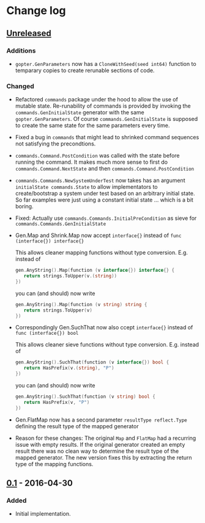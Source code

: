 # Change log

## [Unreleased]
### Additions
- `gopter.GenParameters` now has a `CloneWithSeed(seed int64)` function to
  temparary copies to create rerunable sections of code.

### Changed
- Refactored `commands` package under the hood to allow the use of mutable state.
  Re-runability of commands is provided by invoking the `commands.GenInitialState`
  generator with the same `gopter.GenParameters`. Of course `commands.GenInitialState`
  is supposed to create the same state for the same parameters every time.
- Fixed a bug in `commands` that might lead to shrinked command sequences not
  satisfying the precondtions.
- `commands.Command.PostCondition` was called with the state before running the command. It makes
  much more sense to first do `commands.Command.NextState` and then `commands.Command.PostCondition`
- `commands.Commands.NewSystemUnderTest` now takes has an argument `initialState commands.State` to
  allow implementators to create/bootstrap a system under test based on an arbitrary initial state.
  So far examples were just using a constant initial state ... which is a bit boring.
- Fixed: Actually use `commands.Commands.InitialPreCondition` as sieve for
  `commands.Commands.GenInitialState`
- Gen.Map and Shrink.Map now accept `interface{}` instead of `func (interface{}) interface{}`

  This allows cleaner mapping functions without type conversion. E.g. instead of

  ```Go
  gen.AnyString().Map(function (v interface{}) interface{} {
     return strings.ToUpper(v.(string))
  })
  ```
  you can (and should) now write

  ```Go
  gen.AnyString().Map(function (v string) string {
     return strings.ToUpper(v)
  })
  ```
- Correspondingly Gen.SuchThat now also ccept `interface{}` instead of `func (interface{}) bool`

  This allows cleaner sieve functions without type conversion. E.g. instead of

  ```Go
  gen.AnyString().SuchThat(function (v interface{}) bool {
     return HasPrefix(v.(string), "P")
  })
  ```
  you can (and should) now write

  ```Go
  gen.AnyString().SuchThat(function (v string) bool {
     return HasPrefix(v, "P")
  })
  ```
- Gen.FlatMap now has a second parameter `resultType reflect.Type` defining the result type of the mapped generator
- Reason for these changes: The original `Map` and `FlatMap` had a recurring issue with empty results. If the original generator created an empty result there was no clean way to determine the result type of the mapped generator. The new version fixes this by extracting the return type of the mapping functions.

## [0.1] - 2016-04-30
### Added
- Initial implementation.

[Unreleased]: https://github.com/leanovate/gopter/compare/v0.1...HEAD
[0.1]: https://github.com/leanovate/gopter/tree/v0.1
